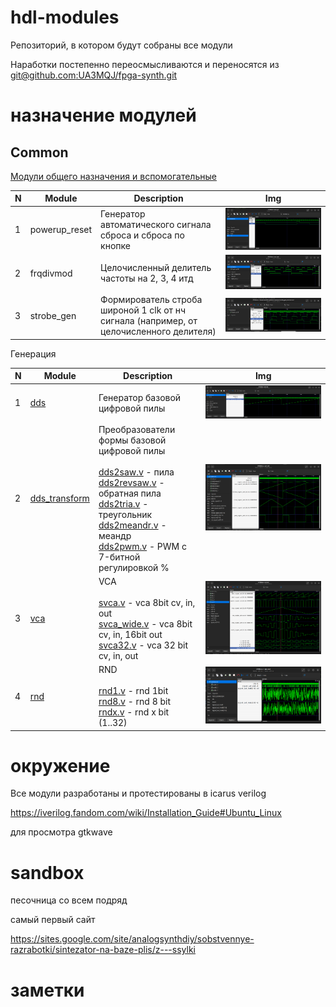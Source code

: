 # hdl-modules

Репозиторий, в котором будут собраны все модули

Наработки постепенно переосмысливаются и переносятся из [git@github.com:UA3MQJ/fpga-synth.git](https://github.com/UA3MQJ/fpga-synth)

# назначение модулей

## Common

[Модули общего назначения и вспомогательные](/common/README.md)

| N | Module | Description | Img |
| - | ------ | --- | --- |
| 1 | powerup_reset | Генератор автоматического сигнала сброса и сброса по кнопке | ![dds](https://github.com/VitaSound/hdl-modules/blob/master/common/powerup_reset_test/test.png?raw=true) |
| 2 | frqdivmod | Целочисленный делитель частоты на 2, 3, 4 итд | ![frqdivmod](https://github.com/VitaSound/hdl-modules/blob/master/common/frqdivmod_test/test.png?raw=true) |
| 3 | strobe_gen | Формирователь строба широной 1 clk от нч сигнала (например, от целочисленного делителя) | ![strobe_gen](https://github.com/VitaSound/hdl-modules/blob/master/common/strobe_gen_test/test.png?raw=true) |

Генерация

| N | Module | Description | Img |
| - | ------ | --- | --- |
| 1 | [dds](/dds/README.md) | Генератор базовой цифровой пилы | ![dds](https://github.com/VitaSound/hdl-modules/blob/master/dds/test.png?raw=true) |
| 2 | [dds_transform](/dds_transform/README.md) | Преобразователи формы базовой цифровой пилы <br><br> [dds2saw.v](https://github.com/VitaSound/hdl-modules/blob/master/dds_transform/dds2saw.v) - пила <br> [dds2revsaw.v](https://github.com/VitaSound/hdl-modules/blob/master/dds_transform/dds2revsaw.v) - обратная пила <br> [dds2tria.v](https://github.com/VitaSound/hdl-modules/blob/master/dds_transform/dds2tria.v) - треугольник <br> [dds2meandr.v](https://github.com/VitaSound/hdl-modules/blob/master/dds_transform/dds2meandr.v) - меандр <br> [dds2pwm.v](https://github.com/VitaSound/hdl-modules/blob/master/dds_transform/dds2pwm.v) - PWM c 7-битной регулировкой % | ![dds](https://github.com/VitaSound/hdl-modules/blob/master/dds_transform/test.png?raw=true) |
| 3 | [vca](/vca/README.md) | VCA <br><br> [svca.v](https://github.com/VitaSound/hdl-modules/blob/master/vca/svca.v) - vca 8bit cv, in, out <br> [svca_wide.v](https://github.com/VitaSound/hdl-modules/blob/master/vca/svca_wide.v) - vca 8bit cv, in, 16bit out <br> [svca32.v](https://github.com/VitaSound/hdl-modules/blob/master/vca/svca32.v) - vca 32 bit cv, in, out | ![vca](https://github.com/VitaSound/hdl-modules/blob/master/vca/test.png?raw=true) |
| 4 | [rnd](/rnd/README.md) | RND <br><br> [rnd1.v](https://github.com/VitaSound/hdl-modules/blob/master/rnd/rnd1.v) - rnd 1bit <br> [rnd8.v](https://github.com/VitaSound/hdl-modules/blob/master/rnd/rnd8.v) - rnd 8 bit <br> [rndx.v](https://github.com/VitaSound/hdl-modules/blob/master/rnd/rndx.v) - rnd x bit (1..32) | ![rnd](https://github.com/VitaSound/hdl-modules/blob/master/rnd/test.png?raw=true) |

# окружение

Все модули разработаны и протестированы в icarus verilog

https://iverilog.fandom.com/wiki/Installation_Guide#Ubuntu_Linux

для просмотра gtkwave

# sandbox

песочница со всем подряд

самый первый сайт 

https://sites.google.com/site/analogsynthdiy/sobstvennye-razrabotki/sintezator-na-baze-plis/z---ssylki


# заметки


